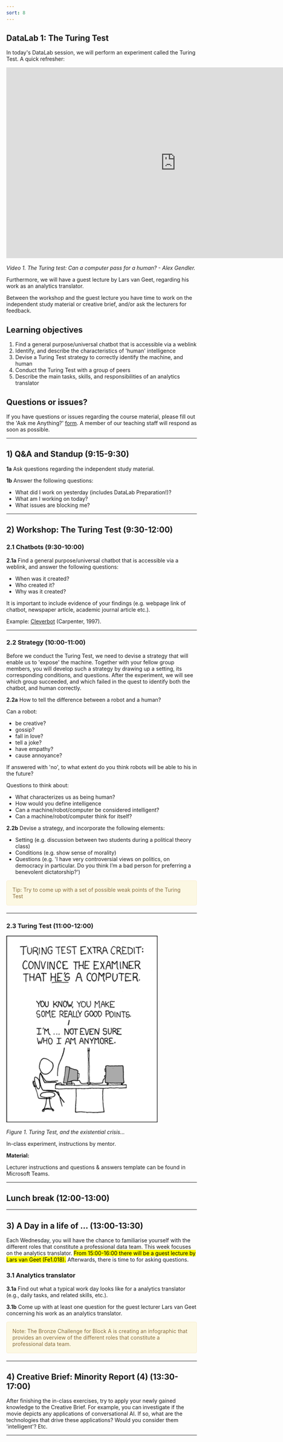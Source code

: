 ```yaml
---
sort: 8
---
```


## DataLab 1: The Turing Test

In today's DataLab session, we will perform an experiment called the Turing Test. A quick refresher:

<iframe width="896" height="504" src="https://www.youtube-nocookie.com/embed/3wLqsRLvV-c" title="YouTube video player" frameborder="0" allow="accelerometer; autoplay; clipboard-write; encrypted-media; gyroscope; picture-in-picture" allowfullscreen></iframe>

*Video 1. The Turing test: Can a computer pass for a human? - Alex Gendler.*

Furthermore,  we will have a guest lecture by Lars van Geet, regarding his work as an analytics translator. 

Between the workshop and the guest lecture you have time to work on the independent study material or creative brief, and/or ask the lecturers for feedback. 

## Learning objectives

1. Find a general purpose/universal chatbot that is accessible via a weblink
2. Identify, and describe the characteristics of 'human' intelligence
3. Devise a Turing Test strategy to correctly identify the machine, and human
4. Conduct the Turing Test with a group of peers
5. Describe the main tasks, skills, and responsibilities of an analytics translator

## Questions or issues?

If you have questions or issues regarding the course material, please fill out the 'Ask me Anything?' [form](https://adsai.buas.nl/Contact%20Us/AskMeAnything.html). A member of our teaching staff will respond as soon as possible.

***

## 1) Q&A and Standup (9:15-9:30)

__1a__ Ask questions regarding the independent study material.

__1b__ Answer the following questions:

- What did I work on yesterday (includes DataLab Preparation!)?
- What am I working on today?
- What issues are blocking me?

***

## 2) Workshop: The Turing Test (9:30-12:00)

### 2.1 Chatbots (9:30-10:00)

__2.1a__ Find a general purpose/universal chatbot that is accessible via a weblink, and answer the following questions:

- When was it created?
- Who created it?
- Why was it created?

It is important to include evidence of your findings (e.g. webpage link of chatbot, newspaper article, academic journal article etc.).

Example: [Cleverbot](https://www.cleverbot.com/) (Carpenter, 1997).

***

### 2.2  Strategy (10:00-11:00)

Before we conduct the Turing Test, we need to devise a strategy that will enable us to 'expose' the machine. Together with your fellow group members, you will develop such a strategy by drawing up a setting, its corresponding conditions, and questions. After the experiment, we will see which group succeeded, and which failed in the quest to identify both the chatbot, and human correctly. 

__2.2a__ How to tell the difference between a robot and a human?

Can a robot:

- be creative?
- gossip?
- fall in love?
- tell a joke?
- have empathy?
- cause annoyance?

If answered with 'no', to what extent do you think robots will be able to his in the future?

Questions to think about:

- What characterizes us as being human?
- How would you define intelligence
- Can a machine/robot/computer be considered intelligent?
- Can a machine/robot/computer think for itself?

__2.2b__ Devise a strategy, and incorporate the following elements:

- Setting (e.g. discussion between two students during a political theory class)
- Conditions (e.g. show sense of morality)
- Questions (e.g. 'I have very controversial views on politics, on democracy in particular. Do you think I’m a bad person for preferring a benevolent dictatorship?')

<div style="padding: 15px; border: 1px solid transparent; border-color: transparent; margin-bottom: 20px; border-radius: 4px; color: #8a6d3b;; background-color: #fcf8e3; border-color: #faebcc;">
Tip: Try to come up with a set of possible weak points of the Turing Test
</div>

***

### 2.3 Turing Test (11:00-12:00)

<img src="./images/turing_test_comic.png" alt="Turing Test" width="400"/>

*Figure 1. Turing Test, and the existential crisis...*

In-class experiment, instructions by mentor.  

__Material:__

Lecturer instructions and questions & answers template can be found in Microsoft Teams.

***

## Lunch break (12:00-13:00)

***

## 3) A Day in a life of ... (13:00-13:30)

Each Wednesday, you will have the chance to familiarise yourself with the different roles that constitute a professional data team. This week focuses on the analytics translator. <mark>From 15:00-16:00 there will be a guest lecture by Lars van Geet (Fe1.018).</mark> Afterwards, there is time to for asking questions.  

### 3.1 Analytics translator

__3.1a__ Find out what a typical work day looks like for a analytics translator (e.g., daily tasks, and related skills, etc.).

__3.1b__ Come up with at least one question for the guest lecturer Lars van Geet concerning his work as an analytics translator. 


<div style="padding: 15px; border: 1px solid transparent; border-color: transparent; margin-bottom: 20px; border-radius: 4px; color: #8a6d3b;; background-color: #fcf8e3; border-color: #faebcc;">
Note: The Bronze Challenge for Block A is creating an infographic that provides an overview of the different roles that constitute a professional data team.
</div>

***

## 4) Creative Brief: Minority Report (4) (13:30-17:00)

After finishing the in-class exercises, try to apply your newly gained knowledge to the Creative Brief. For example, you can investigate if the movie depicts any applications of conversational AI. If so, what are the technologies that drive these applications? Would you consider them 'intelligent'? Etc.

***
